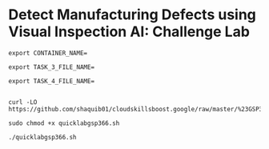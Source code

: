 # Detect Manufacturing Defects using Visual Inspection AI: Challenge Lab

```
export CONTAINER_NAME=
```
```
export TASK_3_FILE_NAME=
```
```
export TASK_4_FILE_NAME=
```
```

curl -LO https://github.com/shaquib01/cloudskillsboost.google/raw/master/%23GSP366%20Detect%20Manufacturing%20Defects%20using%20Visual%20Inspection%20AI:%20Challenge%20Lab/lab.sh

sudo chmod +x quicklabgsp366.sh

./quicklabgsp366.sh
```
